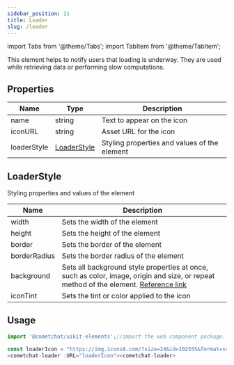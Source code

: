 ```yaml
---
sidebar_position: 21
title: Loader
slug: /loader
---
```


import Tabs from '@theme/Tabs';
import TabItem from '@theme/TabItem';

This element helps to notify users that loading is underway. They are used while retrieving data or performing slow computations.

## Properties

| Name | Type | Description | 
| ---- | ---- | ---- | 
| name | string | Text to appear on the icon | 
| iconURL | string | Asset URL for the icon | 
| loaderStyle | [LoaderStyle](./loader#loaderstyle) | Styling properties and values of the element | 


## LoaderStyle

Styling properties and values of the element

| Name | Description | 
| ---- | ---- | 
| width | Sets the width of the element | 
| height | Sets the height of the element | 
| border | Sets the border of the element | 
| borderRadius | Sets the border radius of the element | 
| background | Sets all background style properties at once, such as color, image, origin and size, or repeat method of the element. [Reference link](https://developer.mozilla.org/en-US/docs/Web/CSS/background) | 
| iconTint | Sets the tint or color applied to the icon | 


## Usage

<Tabs>
<TabItem value="js" label="Javascript">

```javascript
import '@cometchat/uikit-elements';//import the web component package.

const loaderIcon = "https://img.icons8.com/?size=24&id=102555&format=svg";
<cometchat-loader :URL="loaderIcon"><cometchat-loader>
```

</TabItem>
</Tabs>